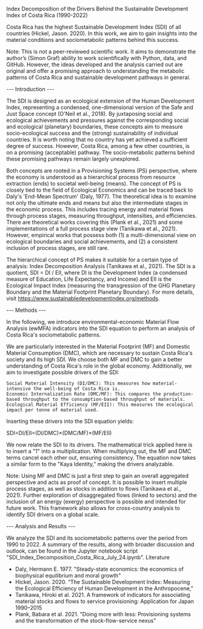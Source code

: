 Index Decomposition of the Drivers Behind the Sustainable Development Index of Costa Rica (1990-2022)

Costa Rica has the highest Sustainable Development Index (SDI) of all countries (Hickel, Jason. 2020). In this work, we aim to gain insights into the material conditions and sociometabolic patterns behind this success.

Note: This is not a peer-reviewed scientific work. It aims to demonstrate the author’s (Simon Graf) ability to work scientifically with Python, data, and GitHub. However, the ideas developed and the analysis carried out are original and offer a promising approach to understanding the metabolic patterns of Costa Rica and sustainable development pathways in general.

--- Introduction ---

The SDI is designed as an ecological extension of the Human Development Index, representing a condensed, one-dimensional version of the Safe and Just Space concept (O'Neil et al., 2018). By juxtaposing social and ecological achievements and pressures against the corresponding social and ecological (planetary) boundaries, these concepts aim to measure socio-ecological success and the (strong) sustainability of individual countries. It is worth noting that no country has yet achieved a sufficient degree of success. However, Costa Rica, among a few other countries, is on a promising (acceptable) pathway. The socio-metabolic patterns behind these promising pathways remain largely unexplored.

Both concepts are rooted in a Provisioning Systems (PS) perspective, where the economy is understood as a hierarchical process from resource extraction (ends) to societal well-being (means). The concept of PS is closely tied to the field of Ecological Economics and can be traced back to Daly's 'End-Mean Spectrum' (Daly, 1977). The theoretical idea is to examine not only the ultimate ends and means but also the intermediate stages in the economic process. This includes tracing energy and material flows through process stages, measuring throughput, intensities, and efficiencies. There are theoretical works covering this (Plank et al., 2021) and some implementations of a full process stage view (Tanikawa et al., 2021). However, empirical works that possess both (1) a multi-dimensional view on ecological boundaries and social achievements, and (2) a consistent inclusion of process stages, are still rare.

The hierarchical concept of PS makes it suitable for a certain type of analysis: Index Decomposition Analysis (Tanikawa et al., 2021). The SDI is a quotient, SDI = DI / EII, where DI is the Development Index (a condensed measure of Education, Life Expectancy, and Income) and EII is the Ecological Impact Index (measuring the transgression of the GHG Planetary Boundary and the Material Footprint Planetary Boundary). For more details, visit https://www.sustainabledevelopmentindex.org/methods.

--- Methods ---

In the following, we introduce environmental-economic Material Flow Analysis (ewMFA) indicators into the SDI equation to perform an analysis of Costa Rica's sociometabolic patterns.

We are particularly interested in the Material Footprint (MF) and Domestic Material Consumption (DMC), which are necessary to sustain Costa Rica's society and its high SDI. We choose both MF and DMC to gain a better understanding of Costa Rica's role in the global economy. Additionally, we aim to investigate possible drivers of the SDI:

    Social Material Intensity (DI/DMC): This measures how material-intensive the well-being of Costa Rica is.
    Economic Internalization Rate (DMC/MF): This compares the production-based throughput to the consumption-based throughput of materials.
    Ecological Material Efficiency (MF/EII): This measures the ecological impact per tonne of material used.

Inserting these drivers into the SDI equation yields:

SDI=DI/EII=(DI/DMC)×(DMC/MF)×(MF/EII)

We now relate the SDI to its drivers. The mathematical trick applied here is to insert a "1" into a multiplication. When multiplying out, the MF and DMC terms cancel each other out, ensuring consistency. The equation now takes a similar form to the "Kaya Identity," making the drivers analyzable.

Note: Using MF and DMC is just a first step to gain an overall aggregated perspective and acts as proof of concept. It is possible to insert multiple process stages, as well as stocks in addition to flows (Tanikawa et al., 2021). Further exploration of disaggregated flows (linked to sectors) and the inclusion of an energy (exergy) perspective is possible and intended for future work. This framework also allows for cross-country analysis to identify SDI drivers on a global scale.

--- Analysis and Results ---

We analyze the SDI and its sociometabolic patterns over the period from 1990 to 2022. A summary of the results, along with broader discussion and outlook, can be found in the Jupyter notebook script "SDI_Index_Decomposition_Costa_Rica_July_24.ipynb".
Literature

- Daly, Hermann E. 1977. "Steady-state economics: the economics of biophysical equilibrium and moral growth"
- Hickel, Jason. 2020. “The Sustainable Development Index: Measuring the Ecological Efficiency of Human Development in the Anthropocene,”
- Tanikawa, Hiroki et al. 2021. A framework of indicators for associating material stocks and flows to service provisioning: Application for     Japan 1990–2015
- Plank, Babara et al. 2021. "Doing more with less: Provisioning systems and the transformation of the stock-flow-service nexus"